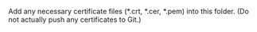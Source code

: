 Add any necessary certificate files (*.crt, *.cer, *.pem) into this folder. (Do not actually push any certificates to Git.)
